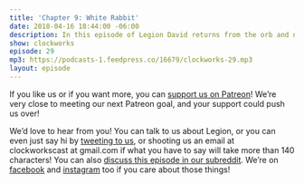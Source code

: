 ```yaml
---
title: 'Chapter 9: White Rabbit'
date: 2018-04-16 18:44:00 -06:00
description: In this episode of Legion David returns from the orb and nothing is as simple as it seems. We are invited into madness, there are hexagons, there are dance numbers, there are stories, and it's the future. Or is it? We're honestly asking, that was not totally clear.
show: clockworks
episode: 29
mp3: https://podcasts-1.feedpress.co/16679/clockworks-29.mp3
layout: episode
---
```


If you like us or if you want more, you can [support us on Patreon](https://www.patreon.com/clockworkscast)! We’re very close to meeting our next Patreon goal, and your support could push us over!

We’d love to hear from you! You can talk to us about Legion, or you can even just say hi by [tweeting to us](http://www.twitter.com/clockworkscast), or shooting us an email at clockworkscast at gmail.com if what you have to say will take more than 140 characters! You can also [discuss this episode in our subreddit](https://www.reddit.com/r/Goodstuff_fm/). We’re on [facebook](http://facebook.com/clockworkscast) and [instagram](https://www.instagram.com/clockworkscast) too if you care about those things!
